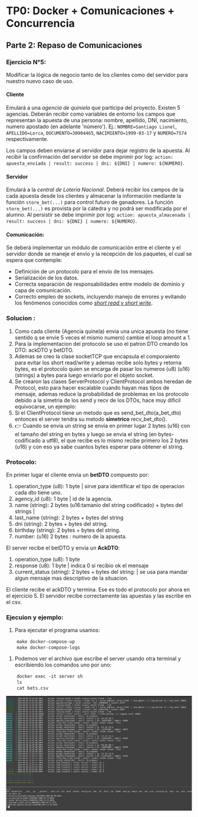 # TP0: Docker + Comunicaciones + Concurrencia
## Parte 2: Repaso de Comunicaciones

### Ejercicio N°5:
Modificar la lógica de negocio tanto de los clientes como del servidor para nuestro nuevo caso de uso.

#### Cliente
Emulará a una _agencia de quiniela_ que participa del proyecto. Existen 5 agencias. Deberán recibir como variables de entorno los campos que representan la apuesta de una persona: nombre, apellido, DNI, nacimiento, numero apostado (en adelante 'número'). Ej.: `NOMBRE=Santiago Lionel`, `APELLIDO=Lorca`, `DOCUMENTO=30904465`, `NACIMIENTO=1999-03-17` y `NUMERO=7574` respectivamente.

Los campos deben enviarse al servidor para dejar registro de la apuesta. Al recibir la confirmación del servidor se debe imprimir por log: `action: apuesta_enviada | result: success | dni: ${DNI} | numero: ${NUMERO}`.

#### Servidor
Emulará a la _central de Lotería Nacional_. Deberá recibir los campos de la cada apuesta desde los clientes y almacenar la información mediante la función `store_bet(...)` para control futuro de ganadores. La función `store_bet(...)` es provista por la cátedra y no podrá ser modificada por el alumno.
Al persistir se debe imprimir por log: `action: apuesta_almacenada | result: success | dni: ${DNI} | numero: ${NUMERO}`.

#### Comunicación:
Se deberá implementar un módulo de comunicación entre el cliente y el servidor donde se maneje el envío y la recepción de los paquetes, el cual se espera que contemple:
* Definición de un protocolo para el envío de los mensajes.
* Serialización de los datos.
* Correcta separación de responsabilidades entre modelo de dominio y capa de comunicación.
* Correcto empleo de sockets, incluyendo manejo de errores y evitando los fenómenos conocidos como [_short read y short write_](https://cs61.seas.harvard.edu/site/2018/FileDescriptors/).


### Solucion : 
1. Como cada cliente (Agencia quinela) envia una unica apuesta (no tiene sentido q se envie 5 veces el mismo numero) cambie el loop amount a 1. 
1. Para la implementacion del protocolo se uso el patron DTO creando los DTO: ackDTO y betDTO.
1. Ademas se creo la clase socketTCP que encapsula el comporaiento para evitar los short read/write y ademas recibe solo bytes y retorna bytes, es el protocolo quien se encarga de pasar los numeros (u8) (u16) (strings) a bytes para luego enviarlo por el objeto socket.
1. Se crearon las clases ServerProtocol y ClientProtocol ambos heredan de Protocol, esto para hacer escalable cuando hayan mas tipos de mensaje, 
ademas reduce la probabilidad de problemas en los protocolo debido a la simetria de los send y recv de los DTOs, hace muy dificil equivocarse, un ejemplo:
1. Si el ClientProtocol tiene un metodo que es send_bet_dto(a_bet_dto) entonces el server tendra su metodo **simetrico** recv_bet_dto().
1. 👉 Cuando se envia un string se envia en primer lugar 2 bytes (u16) con el tamaño del string en bytes y luego se envia el string (en bytes-codificado a utf8), el que recibe es lo mismo recibe primero los 2 bytes (u16) y con eso ya sabe cuantos bytes esperar para obtener el string.


### Protocolo: 
En primer lugar el cliente envia un **betDTO** compuesto por: 
1. operation_type (u8): 1 byte | sirve para identificar el tipo de operacion cada dto tiene uno. 
2. agency_id (u8): 1 byte | id de la agencia.
3. name (string): 2 bytes (u16:tamanio del string codificado) + bytes del strings |
4. last_name (string): 2 bytes + bytes del string
5. dni (string):  2 bytes + bytes del string.
6. birthday (string): 2 bytes + bytes del string.
7. number: (u16) 2 bytes : numero de la apuesta.   

El server recibe el betDTO y envia un **AckDTO**:
1. operation_type (u8): 1 byte 
2. response (u8): 1 byte | indica 0 si recibio ok el mensaje 
3. current_status (string): 2 bytes + bytes del string: | se usa para mandar algun mensaje mas descriptivo de la situacion.

El cliente recibe el ackDTO y termina. Ese es todo el protocolo por ahora en el ejercicio 5. 
El servidor recibe correctamente las apuestas y las escribe en el csv. 

### Ejecuion y ejemplo: 
1. Para ejecutar el programa usamos: 
```
    make docker-compose-up
    make docker-compose-logs
``` 

1. Podemos ver el archivo que escribe el server usando otra terminal y escribiendo los comandos uno por uno: 
```
    docker exec -it server sh
    ls
    cat bets.csv
```
<img src = './img/ej5_1.png'>

